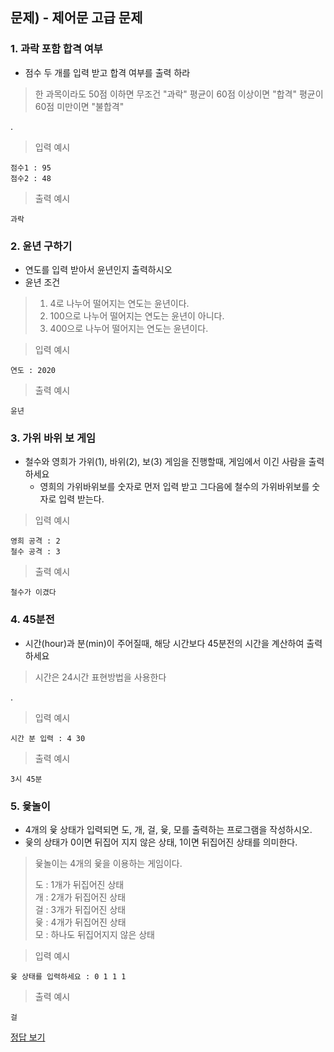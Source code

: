 ## 문제) - 제어문 고급 문제

### 1. 과락 포함 합격 여부
 
*  점수 두 개를 입력 받고 합격 여부를 출력 하라 
 
> 한 과목이라도 50점 이하면 무조건 "과락"
> 평균이 60점 이상이면 "합격"
> 평균이 60점 미만이면 "불합격"  

. 
 
> 입력 예시

```
점수1 : 95
점수2 : 48
```
> 출력 예시

```
과락
```

### 2. 윤년 구하기
* 연도를 입력 받아서 윤년인지 출력하시오
* 윤년 조건  

> 1. 4로 나누어 떨어지는 연도는 윤년이다.  
> 2. 100으로 나누어 떨어지는 연도는 윤년이 아니다.   
> 3. 400으로 나누어 떨어지는 연도는 윤년이다.    


> 입력 예시

```
연도 : 2020
```
> 출력 예시

```
윤년
```

### 3. 가위 바위 보 게임

* 철수와 영희가 가위(1), 바위(2), 보(3) 게임을 진행할때, 게임에서 이긴 사람을 출력하세요
	* 영희의 가위바위보를 숫자로 먼저 입력 받고 그다음에 철수의 가위바위보를 숫자로 입력 받는다. 	


> 입력 예시

```
영희 공격 : 2
철수 공격 : 3
```
> 출력 예시

```
철수가 이겼다
```

### 4. 45분전
* 시간(hour)과 분(min)이 주어질때, 해당 시간보다 45분전의 시간을 계산하여 출력하세요

> 시간은 24시간 표현방법을 사용한다

.  

> 입력 예시

```
시간 분 입력 : 4 30
```
> 출력 예시

```
3시 45분
```

### 5. 윷놀이
*  4개의 윷 상태가 입력되면 도, 개, 걸, 윷, 모를 출력하는 프로그램을 작성하시오.
 * 윷의 상태가 0이면 뒤집어 지지 않은 상태, 1이면 뒤집어진 상태를 의미한다.

> 윷놀이는 4개의 윷을 이용하는 게임이다.
> 
> 도 : 1개가 뒤집어진 상태  
> 개 : 2개가 뒤집어진 상태  
> 걸 : 3개가 뒤집어진 상태  
> 윷 : 4개가 뒤집어진 상태  
> 모 : 하나도 뒤집어지지 않은 상태  


> 입력 예시

```
윷 상태를 입력하세요 : 0 1 1 1
```
> 출력 예시

```
걸
```

[정답 보기](test06.c)

